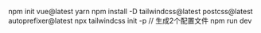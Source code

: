 <!-- 如何新建一个tailwind 项目 -->
npm init vue@latest
yarn
npm install -D tailwindcss@latest postcss@latest autoprefixer@latest
npx tailwindcss init -p // 生成2个配置文件
npm run dev
